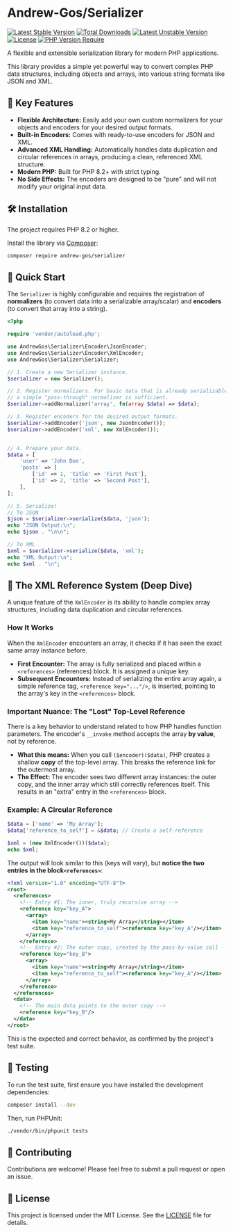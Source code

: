 # Andrew-Gos/Serializer

[![Latest Stable Version](http://poser.pugx.org/andrew-gos/serializer/v)](https://packagist.org/packages/andrew-gos/serializer)
[![Total Downloads](http://poser.pugx.org/andrew-gos/serializer/downloads)](https://packagist.org/packages/andrew-gos/serializer)
[![Latest Unstable Version](http://poser.pugx.org/andrew-gos/serializer/v/unstable)](https://packagist.org/packages/andrew-gos/serializer)
[![License](http://poser.pugx.org/andrew-gos/serializer/license)](https://packagist.org/packages/andrew-gos/serializer)
[![PHP Version Require](http://poser.pugx.org/andrew-gos/serializer/require/php)](https://packagist.org/packages/andrew-gos/serializer)

A flexible and extensible serialization library for modern PHP applications.

This library provides a simple yet powerful way to convert complex PHP data structures, including objects and arrays, into various string formats like JSON and XML.

## 🚀 Key Features

*   **Flexible Architecture:** Easily add your own custom normalizers for your objects and encoders for your desired output formats.
*   **Built-in Encoders:** Comes with ready-to-use encoders for JSON and XML.
*   **Advanced XML Handling:** Automatically handles data duplication and circular references in arrays, producing a clean, referenced XML structure.
*   **Modern PHP:** Built for PHP 8.2+ with strict typing.
*   **No Side Effects:** The encoders are designed to be "pure" and will not modify your original input data.

## 🛠️ Installation

The project requires PHP 8.2 or higher.

Install the library via [Composer](https://getcomposer.org/):

```bash
composer require andrew-gos/serializer
```

## 🏁 Quick Start
The `Serializer` is highly configurable and requires the registration of **normalizers** (to convert data into a serializable array/scalar) and **encoders** (to convert that array into a string).

```php
<?php

require 'vendor/autoload.php';

use AndrewGos\Serializer\Encoder\JsonEncoder;
use AndrewGos\Serializer\Encoder\XmlEncoder;
use AndrewGos\Serializer\Serializer;

// 1. Create a new Serializer instance.
$serializer = new Serializer();

// 2. Register normalizers. For basic data that is already serializable,
// a simple "pass-through" normalizer is sufficient.
$serializer->addNormalizer('array', fn(array $data) => $data);

// 3. Register encoders for the desired output formats.
$serializer->addEncoder('json', new JsonEncoder());
$serializer->addEncoder('xml', new XmlEncoder());


// 4. Prepare your data.
$data = [
    'user' => 'John Doe',
    'posts' => [
        ['id' => 1, 'title' => 'First Post'],
        ['id' => 2, 'title' => 'Second Post'],
    ],
];

// 5. Serialize!
// To JSON
$json = $serializer->serialize($data, 'json');
echo "JSON Output:\n";
echo $json . "\n\n";

// To XML
$xml = $serializer->serialize($data, 'xml');
echo "XML Output:\n";
echo $xml . "\n";
```

## 🔗 The XML Reference System (Deep Dive)
A unique feature of the `XmlEncoder` is its ability to handle complex array structures, including data duplication and circular references.
### How It Works
When the `XmlEncoder` encounters an array, it checks if it has seen the exact same array instance before.
- **First Encounter:** The array is fully serialized and placed within a `<references>` (references) block. It is assigned a unique key.
- **Subsequent Encounters:** Instead of serializing the entire array again, a simple reference tag, `<reference key="..."/>`, is inserted, pointing to the array's key in the `<references>` block.

### Important Nuance: The "Lost" Top-Level Reference
There is a key behavior to understand related to how PHP handles function parameters. The encoder's `__invoke` method accepts the array **by value**, not by reference.
- **What this means:** When you call `($encoder)($data)`, PHP creates a shallow **copy** of the top-level array. This breaks the reference link for the outermost array.
- **The Effect:** The encoder sees two different array instances: the outer copy, and the inner array which still correctly references itself. This results in an "extra" entry in the `<references>` block.

### Example: A Circular Reference
```php
$data = ['name' => 'My Array'];
$data['reference_to_self'] = &$data; // Create a self-reference

$xml = (new XmlEncoder())($data);
echo $xml;
```
The output will look similar to this (keys will vary), but **notice the two entries in the block`<references>`**:
```xml
<?xml version="1.0" encoding="UTF-8"?>
<root>
  <references>
    <!-- Entry #1: The inner, truly recursive array -->
    <reference key="key_A">
      <array>
        <item key="name"><string>My Array</string></item>
        <item key="reference_to_self"><reference key="key_A"/></item>
      </array>
    </reference>
    <!-- Entry #2: The outer copy, created by the pass-by-value call -->
    <reference key="key_B">
      <array>
        <item key="name"><string>My Array</string></item>
        <item key="reference_to_self"><reference key="key_A"/></item>
      </array>
    </reference>
  </references>
  <data>
    <!-- The main data points to the outer copy -->
    <reference key="key_B"/>
  </data>
</root>
```
This is the expected and correct behavior, as confirmed by the project's test suite.

## 🧪 Testing
To run the test suite, first ensure you have installed the development dependencies:
```bash
composer install --dev
```
Then, run PHPUnit:
```bash
./vendor/bin/phpunit tests
```

## 🤝 Contributing
Contributions are welcome! Please feel free to submit a pull request or open an issue.

## 📜 License
This project is licensed under the MIT License. See the [LICENSE](LICENSE) file for details.
